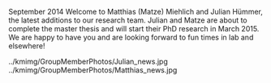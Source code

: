 September 2014
Welcome to  Matthias (Matze) Miehlich and Julian Hümmer, the latest additions to our research team. Julian and Matze are about to complete the master thesis and will start their PhD research in March 2015. We are happy to have you and are looking forward to fun times in lab and elsewhere!

../kmimg/GroupMemberPhotos/Julian_news.jpg
../kmimg/GroupMemberPhotos/Matthias_news.jpg